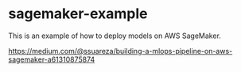 # sagemaker-example

This is an example of how to deploy models on AWS SageMaker.

<https://medium.com/@ssuareza/building-a-mlops-pipeline-on-aws-sagemaker-a61310875874>
